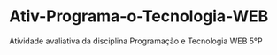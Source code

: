# Ativ-Programa-o-Tecnologia-WEB
Atividade avaliativa da disciplina Programação e Tecnologia WEB 5°P
